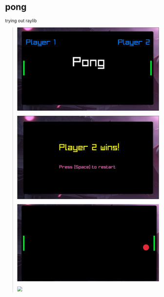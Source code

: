 # pong
trying out raylib

>
> ![](Pictures/1.png)
>
> ![](Pictures/2.png)
>
> ![](Pictures/3.png)
>
> ![](Pictures/4.png)
